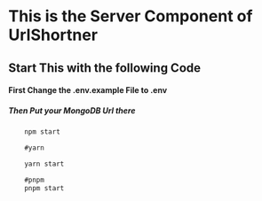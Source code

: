 # This is the Server Component of UrlShortner

## Start This with the following Code


<h4>First Change the .env.example File to .env</h4>

<h5>Then Put your MongoDB Url there</h5>

```javascript
    npm start

    #yarn

    yarn start

    #pnpm
    pnpm start

```
